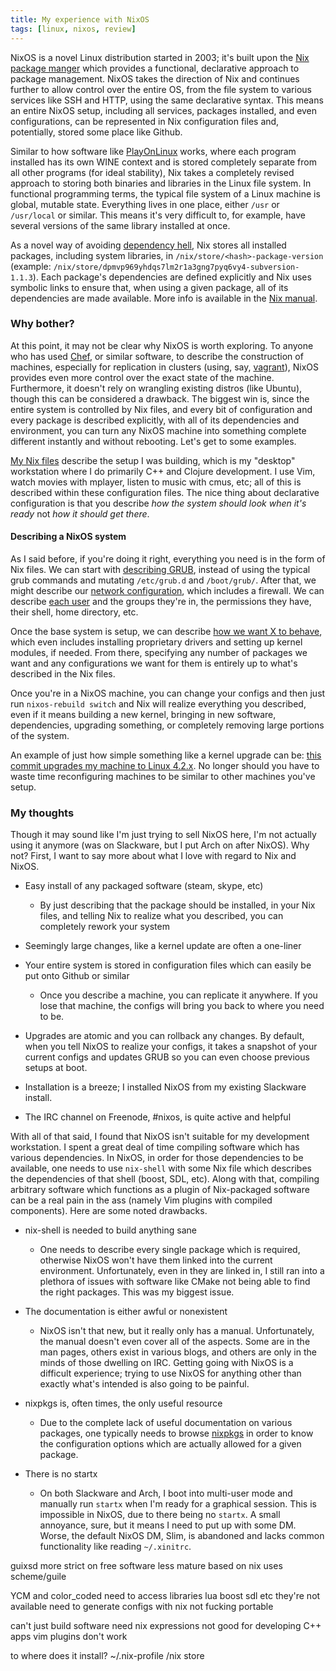 ```yaml
---
title: My experience with NixOS
tags: [linux, nixos, review]
---
```


NixOS is a novel Linux distribution started in 2003; it's built upon the [Nix
package manger](https://en.wikipedia.org/wiki/Nix_package_manager) which
provides a functional, declarative approach to package management. NixOS takes
the direction of Nix and continues further to allow control over the entire OS,
from the file system to various services like SSH and HTTP, using the same
declarative syntax. This means an entire NixOS setup, including all services,
packages installed, and even configurations, can be represented in
Nix configuration files and, potentially, stored some place like Github.

Similar to how software like
[PlayOnLinux](https://en.wikipedia.org/wiki/PlayOnLinux) works, where each
program installed has its own WINE context and is stored completely separate
from all other programs (for ideal stability), Nix takes a
completely revised approach to storing both binaries and libraries in the Linux
file system. In functional programming terms, the typical file system of
a Linux machine is global, mutable state. Everything lives in one place, either
`/usr` or `/usr/local` or similar. This means it's very difficult to, for
example, have several versions of the same library installed at once.

As a novel way of avoiding [dependency
hell](https://en.wikipedia.org/wiki/Dependency_hell), Nix stores all installed
packages, including system libraries, in `/nix/store/<hash>-package-version`
(example: `/nix/store/dpmvp969yhdqs7lm2r1a3gng7pyq6vy4-subversion-1.1.3`). Each
package's dependencies are defined explicitly and Nix uses symbolic links to
ensure that, when using a given package, all of its dependencies are made
available. More info is available in the [Nix
manual](http://nixos.org/nix/manual/).

### Why bother?
At this point, it may not be clear why NixOS is worth exploring. To anyone who
has used [Chef](https://en.wikipedia.org/wiki/Chef_%28software%29), or similar
software, to describe the construction of machines, especially for replication in
clusters (using, say,
[vagrant](https://en.wikipedia.org/wiki/Vagrant_%28software%29)), NixOS provides
even more control over the exact state of the machine. Furthermore, it doesn't
rely on wrangling existing distros (like Ubuntu), though this can be considered
a drawback. The biggest win is, since the entire system is controlled by Nix
files, and every bit of configuration and every package is described explicitly,
with all of its dependencies and environment, you can turn any NixOS machine
into something complete different instantly and without rebooting. Let's get to
some examples.

[My Nix files](https://github.com/jeaye/nix-files) describe the setup I was
building, which is my "desktop" workstation where I do primarily C++ and Clojure
development. I use Vim, watch movies with mplayer, listen to music with cmus,
etc; all of this is described within these configuration files. The nice thing
about declarative configuration is that you describe *how the system should look
when it's ready* not *how it should get there*.


#### Describing a NixOS system
As I said before, if you're doing it right, everything you need is in the form
of Nix files. We can start with [describing
GRUB](https://github.com/jeaye/nix-files/blob/master/grub.nix), instead of using
the typical grub commands and mutating `/etc/grub.d` and `/boot/grub/`. After
that, we might describe our [network
configuration](https://github.com/jeaye/nix-files/blob/master/network.nix),
which includes a firewall. We can describe [each
user](https://github.com/jeaye/nix-files/blob/master/user.nix) and the groups
they're in, the permissions they have, their shell, home directory, etc.

Once the base system is setup, we can describe [how we want X to
behave](https://github.com/jeaye/nix-files/blob/master/x11.nix), which even
includes installing proprietary drivers and setting up kernel modules, if
needed. From there, specifying any number of packages we want and any
configurations we want for them is entirely up to what's described in the Nix
files.

Once you're in a NixOS machine, you can change your configs and then just run
`nixos-rebuild switch` and Nix will realize everything you described, even if it
means building a new kernel, bringing in new software, dependencies, upgrading
something, or completely removing large portions of the system.

An example of just how simple something like a kernel upgrade can be: [this
commit upgrades my machine to Linux
4.2.x](https://github.com/jeaye/nix-files/commit/03fe9397337d13b65700b555525de047760314a5).
No longer should you have to waste time reconfiguring machines to be similar to
other machines you've setup.

### My thoughts
Though it may sound like I'm just trying to sell NixOS here, I'm not actually
using it anymore (was on Slackware, but I put Arch on after NixOS). Why not?
First, I want to say more about what I love with regard to Nix and NixOS.

* Easy install of any packaged software (steam, skype, etc)

  * By just describing that the package should be installed, in your Nix files,
    and telling Nix to realize what you described, you can completely rework
    your system

* Seemingly large changes, like a kernel update are often a one-liner
* Your entire system is stored in configuration files which can easily be put
  onto Github or similar

  * Once you describe a machine, you can replicate it anywhere. If you lose that
    machine, the configs will bring you back to where you need to be.

* Upgrades are atomic and you can rollback any changes. By default, when you
  tell NixOS to realize your configs, it takes a snapshot of your current
  configs and updates GRUB so you can even choose previous setups at boot.

* Installation is a breeze; I installed NixOS from my existing Slackware
  install.

* The IRC channel on Freenode, #nixos, is quite active and helpful

With all of that said, I found that NixOS isn't suitable for my development
workstation. I spent a great deal of time compiling software which has various
dependencies. In NixOS, in order for those dependencies to be available, one
needs to use `nix-shell` with some Nix file which describes the dependencies of
that shell (boost, SDL, etc). Along with that, compiling arbitrary software
which functions as a plugin of Nix-packaged software can be a real pain in the
ass (namely Vim plugins with compiled components). Here are some noted
drawbacks.

* nix-shell is needed to build anything sane

  * One needs to describe every single package which is required, otherwise
    NixOS won't have them linked into the current environment. Unfortunately,
    even in they are linked in, I still ran into a plethora of issues with
    software like CMake not being able to find the right packages. This was my
    biggest issue.

* The documentation is either awful or nonexistent

  * NixOS isn't that new, but it really only has a manual. Unfortunately, the
    manual doesn't even cover all of the aspects. Some are in the man pages,
    others exist in various blogs, and others are only in the minds of those
    dwelling on IRC. Getting going with NixOS is a difficult experience; trying
    to use NixOS for anything other than exactly what's intended is also going
    to be painful.

* nixpkgs is, often times, the only useful resource

  * Due to the complete lack of useful documentation on various packages, one
    typically needs to browse [nixpkgs](https://github.com/NixOS/nixpkgs) in
    order to know the configuration options which are actually allowed for a
    given package.

* There is no startx

  * On both Slackware and Arch, I boot into multi-user mode and manually run
    `startx` when I'm ready for a graphical session. This is impossible in
    NixOS, due to there being no `startx`. A small annoyance, sure, but it means
    I need to put up with some DM. Worse, the default NixOS DM, Slim, is
    abandoned and lacks common functionality like reading `~/.xinitrc`.

guixsd
  more strict on free software
  less mature
  based on nix
  uses scheme/guile

YCM and color_coded
  need to access libraries
    lua boost sdl etc
  they're not available
  need to generate configs with nix
    not fucking portable

can't just build software
  need nix expressions
  not good for developing C++ apps
  vim plugins don't work

to where does it install?
  ~/.nix-profile
  /nix store
